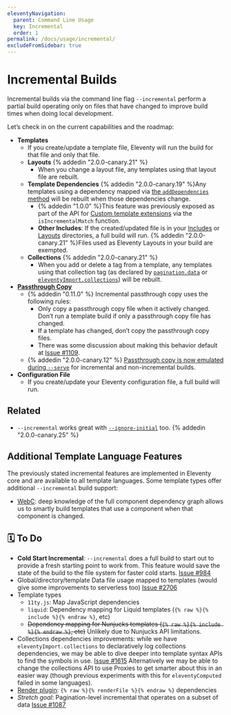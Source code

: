 ```yaml
---
eleventyNavigation:
  parent: Command Line Usage
  key: Incremental
  order: 1
permalink: /docs/usage/incremental/
excludeFromSidebar: true
---
```

# Incremental Builds

Incremental builds via the command line flag `--incremental` perform a partial build operating only on files that have changed to improve build times when doing local development.

Let’s check in on the current capabilities and the roadmap:

* **Templates**
  * If you create/update a template file, Eleventy will run the build for that file and only that file.
  * **Layouts** {% addedin "2.0.0-canary.21" %}
    * When you change a layout file, any templates using that layout file are rebuilt.
  * **Template Dependencies** {% addedin "2.0.0-canary.19" %}Any templates using a dependency mapped via [the `addDependencies` method](/docs/languages/custom/#registering-dependencies) will be rebuilt when those dependencies change.
    * {% addedin "1.0.0" %}This feature was previously exposed as part of the API for [Custom template extensions](/docs/languages/custom/#isincrementalmatch) via the `isIncrementalMatch` function.
    * **Other Includes**: If the created/updated file is in your [Includes](/docs/config/#directory-for-includes) or [Layouts](/docs/config/#directory-for-layouts-(optional)) directories, a full build will run. {% addedin "2.0.0-canary.21" %}Files used as Eleventy Layouts in your build are exempted.
  * **Collections** {% addedin "2.0.0-canary.21" %}
    * When you add or delete a tag from a template, any templates using that collection tag (as declared by [`pagination.data`](/docs/pagination/) or [`eleventyImport.collections`](/docs/collections/#declare-your-collections-for-incremental-builds)) will be rebuilt.
* [**Passthrough Copy**](/docs/copy/)
  * {% addedin "0.11.0" %} Incremental passthrough copy uses the following rules:
    * Only copy a passthrough copy file when it actively changed. Don’t run a template build if only a passthrough copy file has changed.
    * If a template has changed, don’t copy the passthrough copy files.
    * There was some discussion about making this behavior default at [Issue #1109](https://github.com/11ty/eleventy/issues/1109).
  * {% addedin "2.0.0-canary.12" %} [Passthrough copy is now emulated during `--serve`](/docs/copy/#passthrough-during-serve) for incremental and non-incremental builds.
* **Configuration File**
  * If you create/update your Eleventy configuration file, a full build will run.

## Related

* `--incremental` works great with [`--ignore-initial`](/docs/usage/#ignore-initial-to-run-eleventy-without-an-initial-build) too. {% addedin "2.0.0-canary.25" %}

## Additional Template Language Features

The previously stated incremental features are implemented in Eleventy core and are available to all template languages. Some template types offer additional `--incremental` build support:

* [WebC](https://www.11ty.dev/docs/languages/webc/): deep knowledge of the full component dependency graph allows us to smartly build templates that use a component when that component is changed.

## 🗓 To Do

* **Cold Start Incremental**: `--incremental` does a full build to start out to provide a fresh starting point to work from. This feature would save the state of the build to the file system for faster cold starts. [Issue #984](https://github.com/11ty/eleventy/issues/984)
* Global/directory/template Data file usage mapped to templates (would give some improvements to serverless too) [Issue #2706](https://github.com/11ty/eleventy/issues/2706)
* Template types
  * `11ty.js`: Map JavaScript dependencies
  * `liquid`: Dependency mapping for Liquid templates (`{% raw %}{% include %}{% endraw %}`, etc)
  * ~~Dependency mapping for Nunjucks templates (`{% raw %}{% include %}{% endraw %}`, etc)~~ Unlikely due to Nunjucks API limitations.
* Collections dependencies improvements: while we have `eleventyImport.collections` to declaratively log collections dependencies, we may be able to dive deeper into template syntax APIs to find the symbols in use. [Issue #1615](https://github.com/11ty/eleventy/issues/1615) Alternatively we may be able to change the collections API to use Proxies to get smarter about this in an easier way (though previous experiments with this for `eleventyComputed` failed in some languages).
* [Render plugin](/docs/plugins/render/): `{% raw %}{% renderFile %}{% endraw %}` dependencies
* _Stretch goal_: Pagination-level incremental that operates on a subset of data [Issue #1087](https://github.com/11ty/eleventy/issues/1087)